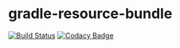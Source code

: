 # gradle-resource-bundle

[![Build Status](https://travis-ci.org/saw303/gradle-resource-bundle.svg?branch=master)](https://travis-ci.org/saw303/gradle-resource-bundle)
[![Codacy Badge](https://api.codacy.com/project/badge/Grade/c7c0aaca629f456390643b957844548a)](https://www.codacy.com/app/saw303/gradle-resource-bundle?utm_source=github.com&amp;utm_medium=referral&amp;utm_content=saw303/gradle-resource-bundle&amp;utm_campaign=Badge_Grade)

